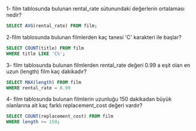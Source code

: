 1- film tablosunda bulunan rental_rate sütunundaki değerlerin ortalaması nedir?

```sql
SELECT AVG(rental_rate) FROM film;
```
2-film tablosunda bulunan filmlerden kaç tanesi 'C' karakteri ile başlar?

```sql
SELECT COUNT(title) FROM film
WHERE title LIKE 'C%';
```
3- film tablosunda bulunan filmlerden rental_rate değeri 0.99 a eşit olan en uzun (length) film kaç dakikadır?

```sql
SELECT MAX(length) FROM film
WHERE rental_rate = 0.99
```
4- film tablosunda bulunan filmlerin uzunluğu 150 dakikadan büyük olanlarına ait kaç farklı replacement_cost değeri vardır?

```sql
SELECT COUNT(replacement_cost) FROM film
WHERE length >= 150;
```
